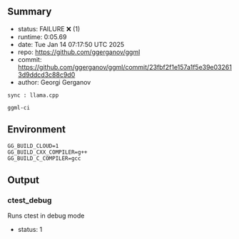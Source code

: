 ## Summary

- status:  FAILURE ❌ (1)
- runtime: 0:05.69
- date:    Tue Jan 14 07:17:50 UTC 2025
- repo:    https://github.com/ggerganov/ggml
- commit:  https://github.com/ggerganov/ggml/commit/23fbf2f1e157a1f5e39e032613d9ddcd3c88c9d0
- author:  Georgi Gerganov
```
sync : llama.cpp

ggml-ci
```

## Environment

```
GG_BUILD_CLOUD=1
GG_BUILD_CXX_COMPILER=g++
GG_BUILD_C_COMPILER=gcc
```

## Output

### ctest_debug

Runs ctest in debug mode
- status: 1
```

```

